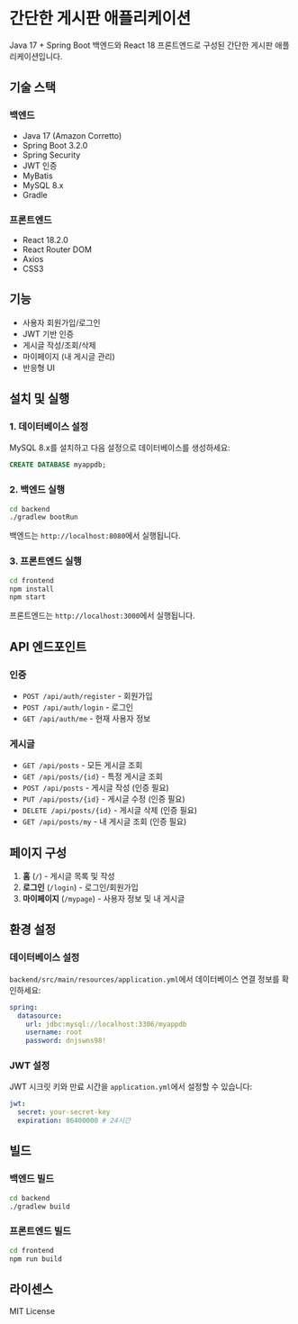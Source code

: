 # 간단한 게시판 애플리케이션

Java 17 + Spring Boot 백엔드와 React 18 프론트엔드로 구성된 간단한 게시판 애플리케이션입니다.

## 기술 스택

### 백엔드
- Java 17 (Amazon Corretto)
- Spring Boot 3.2.0
- Spring Security
- JWT 인증
- MyBatis
- MySQL 8.x
- Gradle

### 프론트엔드
- React 18.2.0
- React Router DOM
- Axios
- CSS3

## 기능

- 사용자 회원가입/로그인
- JWT 기반 인증
- 게시글 작성/조회/삭제
- 마이페이지 (내 게시글 관리)
- 반응형 UI

## 설치 및 실행

### 1. 데이터베이스 설정

MySQL 8.x를 설치하고 다음 설정으로 데이터베이스를 생성하세요:

```sql
CREATE DATABASE myappdb;
```

### 2. 백엔드 실행

```bash
cd backend
./gradlew bootRun
```

백엔드는 `http://localhost:8080`에서 실행됩니다.

### 3. 프론트엔드 실행

```bash
cd frontend
npm install
npm start
```

프론트엔드는 `http://localhost:3000`에서 실행됩니다.

## API 엔드포인트

### 인증
- `POST /api/auth/register` - 회원가입
- `POST /api/auth/login` - 로그인
- `GET /api/auth/me` - 현재 사용자 정보

### 게시글
- `GET /api/posts` - 모든 게시글 조회
- `GET /api/posts/{id}` - 특정 게시글 조회
- `POST /api/posts` - 게시글 작성 (인증 필요)
- `PUT /api/posts/{id}` - 게시글 수정 (인증 필요)
- `DELETE /api/posts/{id}` - 게시글 삭제 (인증 필요)
- `GET /api/posts/my` - 내 게시글 조회 (인증 필요)

## 페이지 구성

1. **홈** (`/`) - 게시글 목록 및 작성
2. **로그인** (`/login`) - 로그인/회원가입
3. **마이페이지** (`/mypage`) - 사용자 정보 및 내 게시글

## 환경 설정

### 데이터베이스 설정
`backend/src/main/resources/application.yml`에서 데이터베이스 연결 정보를 확인하세요:

```yaml
spring:
  datasource:
    url: jdbc:mysql://localhost:3306/myappdb
    username: root
    password: dnjswns98!
```

### JWT 설정
JWT 시크릿 키와 만료 시간을 `application.yml`에서 설정할 수 있습니다:

```yaml
jwt:
  secret: your-secret-key
  expiration: 86400000 # 24시간
```

## 빌드

### 백엔드 빌드
```bash
cd backend
./gradlew build
```

### 프론트엔드 빌드
```bash
cd frontend
npm run build
```

## 라이센스

MIT License 